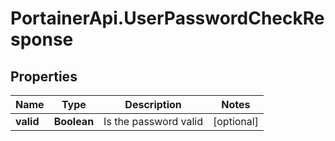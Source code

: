 # PortainerApi.UserPasswordCheckResponse

## Properties
Name | Type | Description | Notes
------------ | ------------- | ------------- | -------------
**valid** | **Boolean** | Is the password valid | [optional] 


